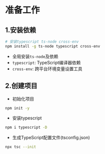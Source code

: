 # 准备工作

## 1.安装依赖

```bash
# 安装typescript ts-node cross-env
npm install -g ts-node typescript cross-env 
```

- 全局安装`ts-node`及依赖
- `typescript`: TypeScript编译器依赖
- `cross-env`: 跨平台环境变量设置工具

## 2.创建项目

- 初始化项目

```bash
npm init -y
```

- 安装typescript

```bash
npm i typescript -D
```

- 生成TypeScript配置文件(tsconfig.json)

```bash
npx tsc --init
```


